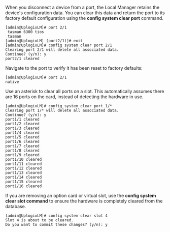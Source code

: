 <!-- 5.4 -->

When you disconnect a device from a port, the Local Manager retains the device's configuration data. You can clear this data and return the port to its factory default configuration using the **config system clear port** command.

```
[admin@UplogixLM]# port 2/1
 tasman 6300 tios
 tasman
[admin@UplogixLM] (port2/1)]# exit
[admin@UplogixLM]# config system clear port 2/1
Clearing port 2/1 will delete all associated data.
Continue? (y/n): y
port2/1 cleared
```

Navigate to the port to verify it has been reset to factory defaults:

```
[admin@UplogixLM]# port 2/1
native
```

Use an asterisk to clear all ports on a slot. This automatically assumes there are 16 ports on the card, instead of detecting the hardware in use.

```
[admin@UplogixLM]# config system clear port 1/*
Clearing port 1/* will delete all associated data.
Continue? (y/n): y
port1/1 cleared
port1/2 cleared
port1/3 cleared
port1/4 cleared
port1/5 cleared
port1/6 cleared
port1/7 cleared
port1/8 cleared
port1/9 cleared
port1/10 cleared
port1/11 cleared
port1/12 cleared
port1/13 cleared
port1/14 cleared
port1/15 cleared
port1/16 cleared
```

If you are removing an option card or virtual slot, use the **config system clear slot command** to ensure the hardware is completely cleared from the database.

```
[admin@UplogixLM]# config system clear slot 4
Slot 4 is about to be cleared.
Do you want to commit these changes? (y/n): y
```